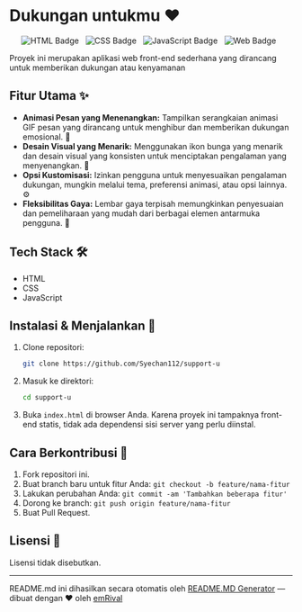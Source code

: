 # Dukungan untukmu ❤️

<p align="center">
  <img style="margin-right: 8px;" src="https://img.shields.io/badge/HTML-orange?style=flat-square" alt="HTML Badge">
  <img style="margin-right: 8px;" src="https://img.shields.io/badge/CSS-blue?style=flat-square" alt="CSS Badge">
  <img style="margin-right: 8px;" src="https://img.shields.io/badge/JavaScript-yellow?style=flat-square" alt="JavaScript Badge">
  <img style="margin-right: 8px;" src="https://img.shields.io/badge/Web-lightgrey?style=flat-square" alt="Web Badge">
</p>

Proyek ini merupakan aplikasi web front-end sederhana yang dirancang untuk memberikan dukungan atau kenyamanan

## Fitur Utama ✨

*   **Animasi Pesan yang Menenangkan:** Tampilkan serangkaian animasi GIF pesan yang dirancang untuk menghibur dan memberikan dukungan emosional. 💬
*   **Desain Visual yang Menarik:** Menggunakan ikon bunga yang menarik dan desain visual yang konsisten untuk menciptakan pengalaman yang menyenangkan. 🌸
*   **Opsi Kustomisasi:** Izinkan pengguna untuk menyesuaikan pengalaman dukungan, mungkin melalui tema, preferensi animasi, atau opsi lainnya. ⚙️
*   **Fleksibilitas Gaya:** Lembar gaya terpisah memungkinkan penyesuaian dan pemeliharaan yang mudah dari berbagai elemen antarmuka pengguna. 🎨

## Tech Stack 🛠️

*   HTML
*   CSS
*   JavaScript

## Instalasi & Menjalankan 🚀

1. Clone repositori:
   ```bash
   git clone https://github.com/Syechan112/support-u
   ```
2. Masuk ke direktori:
   ```bash
   cd support-u
   ```
3. Buka `index.html` di browser Anda. Karena proyek ini tampaknya front-end statis, tidak ada dependensi sisi server yang perlu diinstal.

## Cara Berkontribusi 🤝

1.  Fork repositori ini.
2.  Buat branch baru untuk fitur Anda: `git checkout -b feature/nama-fitur`
3.  Lakukan perubahan Anda: `git commit -am 'Tambahkan beberapa fitur'`
4.  Dorong ke branch: `git push origin feature/nama-fitur`
5.  Buat Pull Request.

## Lisensi 📄

Lisensi tidak disebutkan.


---
README.md ini dihasilkan secara otomatis oleh [README.MD Generator](https://github.com/emRival) — dibuat dengan ❤️ oleh [emRival](https://github.com/emRival)
